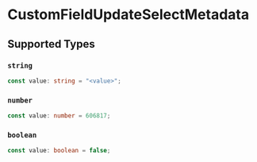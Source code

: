 # CustomFieldUpdateSelectMetadata


## Supported Types

### `string`

```typescript
const value: string = "<value>";
```

### `number`

```typescript
const value: number = 606817;
```

### `boolean`

```typescript
const value: boolean = false;
```

